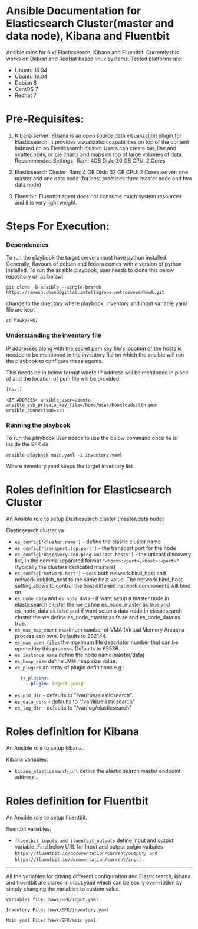 # Ansible Documentation for Elasticsearch Cluster(master and data node), Kibana and Fluentbit 

Ansible roles for 6.x/ Elasticsearch, Kibana and Fluentbit.  Currently this works on Debian and RedHat based linux systems. Tested platforms are:

* Ubuntu 16.04
* Ubuntu 18.04
* Debian 8
* CentOS 7
* Redhat 7

# Pre-Requisites:
 1. Kibana server: Kibana is an open source data visualization plugin for Elasticsearch. It provides visualization capabilities on top of the content indexed on an Elasticsearch cluster. Users can create bar, line and scatter plots, or pie charts and maps on top of large volumes of data.
    Recommended Settings- 
        Ram: 4GB
        Disk: 30 GB
        CPU: 2 Cores
 
 2. Elasticsearch Cluster: 
        Ram: 4 GB
        Disk: 32 GB
        CPU: 2 Cores
        server: one master and one data node (for best practices three master node and two data node)    
 3. Fluentbit: Fluentbit agent does not consume much system resources and it is very light weight.
    
# Steps For Execution:
### Dependencies

To run the playbook the target servers must have python installed. Generally, flavours of debian and fedora comes with a version of python installed. 
To run the ansible playbook, user needs to clone this below repository url as below:

    git clone -b ansible --single-branch https://ramesh.chand@gitlab.intelligrape.net/devops/hawk.git

change to the directory where playbook, inventory and input variable yaml file are kept
    
    cd hawk/EFK/
    
### Understanding the inventory file

IP addresses along with the secret pem key file's location of the hosts is needed to be mentioned in the inventory file on which the ansible will run the playbook to configure these agents.

This needs be in below format where IP address will be mentioned in place of <IP ADDRESS> and the location of pem file will be provided.
```
[host]

<IP ADDRESS> ansible_user=ubuntu ansible_ssh_private_key_file=/home/user/Downloads/ttn.pem ansible_connection=ssh
```

### Running the playbook

To run the playbook user needs to use the below command once he is inside the EFK dir
 ```
 ansible-playbook main.yaml -i inventory.yaml
 ```
 <p>Where inventory.yaml keeps the target inventory list. </p> 
 


# Roles definition for Elasticsearch Cluster

An Ansible role to setup Elasticsearch cluster
(master/data node)

Elasticsearch cluster va

* ```es_config['cluster.name']``` - define the elastic cluster name
* ```es_config['transport.tcp.port']``` - the transport port for the node
* ```es_config['discovery.zen.ping.unicast.hosts']``` - the unicast discovery list, in the comma separated format ```"<host>:<port>,<host>:<port>"``` (typically the clusters dedicated masters)
* ```es_config['network.host']``` - sets both network.bind_host and network.publish_host to the same host value. The network.bind_host setting allows to control the host different network components will bind on.  
* ```es_node_data``` and ```es_node_data``` - if want setup a master node in elasticsearch cluster the we define es_node_master as true and es_node_data as false and if want setup a data node in elasticsearch cluster the we define es_node_master as false and es_node_data as true.
* ```es_max_map_count``` maximum number of VMA (Virtual Memory Areas) a process can own. Defaults to 262144.
* ```es_max_open_files``` the maximum file descriptor number that can be opened by this process. Defaults to 65536.
* ```es_instance_name``` define the node name(master/data)
* ```es_heap_size``` define JVM heap size value.
* ```es_plugins``` an array of plugin definitions e.g.:
  ```yaml
    es_plugins:
      - plugin: ingest-geoip 
* ```es_pid_dir``` - defaults to "/var/run/elasticsearch".
* ```es_data_dirs``` - defaults to "/var/lib/elasticsearch"
* ```es_log_dir``` - defaults to "/var/log/elasticsearch"



# Roles definition for Kibana

An Ansible role to setup kibana.

Kibana variables:

* ```kibana_elasticsearch_url``` define the elastic search master endpoint address.


# Roles definition for Fluentbit

An Ansible role to setup fluentbit.

fluentbit variables:

* ```fluentbit_inputs and fluentbit_outputs``` define input and output variable .Find below URL for Input and output pulgin vaibales ``` https://fluentbit.io/documentation/current/output/ and https://fluentbit.io/documentation/current/input ``` .

-------------------------------------------------------------------------------

All the variables for driving different configuration and Elasticsearch, kibana and fluentbit are stored in input.yaml which can be easily over-ridden by simply changing the variables to custom value.

```
Variables file: hawk/EFK/input.yaml

Inventory File: hawk/EFK/inventory.yaml

Main yaml File: hawk/EFK/main.yaml

```
